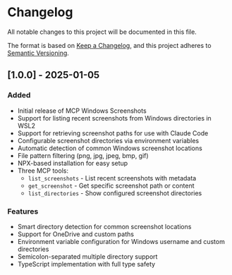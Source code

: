 # Changelog

All notable changes to this project will be documented in this file.

The format is based on [Keep a Changelog](https://keepachangelog.com/en/1.1.0/),
and this project adheres to [Semantic Versioning](https://semver.org/spec/v2.0.0.html).

## [1.0.0] - 2025-01-05

### Added
- Initial release of MCP Windows Screenshots
- Support for listing recent screenshots from Windows directories in WSL2
- Support for retrieving screenshot paths for use with Claude Code
- Configurable screenshot directories via environment variables
- Automatic detection of common Windows screenshot locations
- File pattern filtering (png, jpg, jpeg, bmp, gif)
- NPX-based installation for easy setup
- Three MCP tools:
  - `list_screenshots` - List recent screenshots with metadata
  - `get_screenshot` - Get specific screenshot path or content
  - `list_directories` - Show configured screenshot directories

### Features
- Smart directory detection for common screenshot locations
- Support for OneDrive and custom paths
- Environment variable configuration for Windows username and custom directories
- Semicolon-separated multiple directory support
- TypeScript implementation with full type safety
